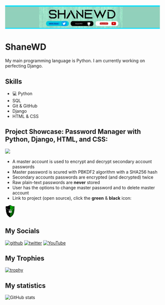 ![Banner](https://github.com/ShaneWD/ShaneWD/blob/main/banner(thin)(cropped).png)
# ShaneWD
My main programming language is Python. I am currently working on perfecting Django.

## Skills
* 💻 Python
* SQL
* Git & GitHub
* Django 
* HTML & CSS

## Project Showcase: Password Manager with Python, Django, HTML, and CSS:
<image src= "https://user-images.githubusercontent.com/70982928/130323803-c30e46d0-e6c2-409a-a996-41fab5698c5d.gif" width = 800>

* A master account is used to encrypt and decrypt secondary account passwords 
* Master password is scured with PBKDF2 algorithm with a SHA256 hash
* Secondary accounts passwords are encrypted (and decrypted) twice 
* Raw plain-text passwords are **never** stored 
* User has the options to change master password and to delete master account 
* Link to project (open source), click the **green** & **black** icon:

[<img src='https://github.com/ShaneWD/PasswordManagerWebsite/blob/master/static/images/logo.png' target = "_blank" alt='' height='40'>](https://github.com/ShaneWD/PasswordManagerWebsite) 


## My Socials

[<img src='https://cdn.jsdelivr.net/npm/simple-icons@3.0.1/icons/github.svg' alt='github' height='40'>](https://github.com/ShaneWD)  [<img src='https://cdn.jsdelivr.net/npm/simple-icons@3.0.1/icons/twitter.svg' alt='twitter' height='40'>](https://twitter.com/dsi_Shane)  [<img src='https://cdn.jsdelivr.net/npm/simple-icons@3.0.1/icons/youtube.svg' alt='YouTube' height='40'>](https://www.youtube.com/channel/UCfRjte3cG1e9YI_cce_0oPQ)  

## My Trophies

[![trophy](https://github-profile-trophy.vercel.app/?username=ShaneWD)](https://github.com/ryo-ma/github-profile-trophy)

## My statistics

![GitHub stats](https://github-readme-stats.vercel.app/api?username=ShaneWD&show_icons=true)  
